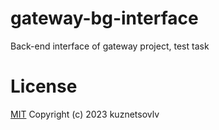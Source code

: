 # gateway-bg-interface

Back-end interface of gateway project, test task

# License

[MIT](./LICENSE 'MIT') Copyright (c) 2023 kuznetsovlv
